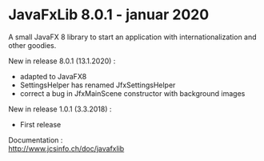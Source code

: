 # JavaFxLib 8.0.1 - januar 2020
A small JavaFX 8 library to start an application with internationalization and other goodies.

New in release 8.0.1 (13.1.2020) :
* adapted to JavaFX8
* SettingsHelper has renamed JfxSettingsHelper
* correct a bug in JfxMainScene constructor with background images 

New in release 1.0.1 (3.3.2018) :
* First release

Documentation :<br>
    http://www.jcsinfo.ch/doc/javafxlib<br>
